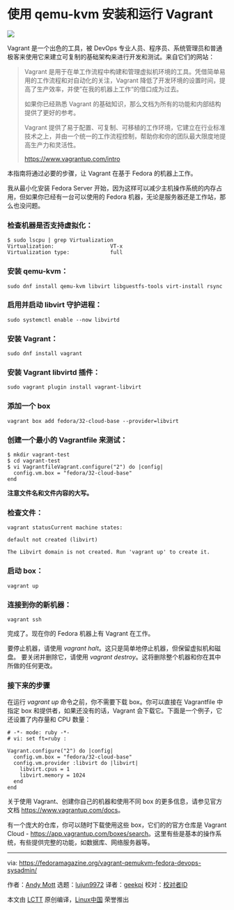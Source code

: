 [#]: collector: (lujun9972)
[#]: translator: (geekpi)
[#]: reviewer: ( )
[#]: publisher: ( )
[#]: url: ( )
[#]: subject: (Installing and running Vagrant using qemu-kvm)
[#]: via: (https://fedoramagazine.org/vagrant-qemukvm-fedora-devops-sysadmin/)
[#]: author: (Andy Mott https://fedoramagazine.org/author/amott/)

使用 qemu-kvm 安装和运行 Vagrant
======

![][1]

Vagrant 是一个出色的工具，被 DevOps 专业人员、程序员、系统管理员和普通极客来使用它来建立可复制的基础架构来进行开发和测试。来自它们的网站：

> Vagrant 是用于在单工作流程中构建和管理虚拟机环境的工具。凭借简单易用的工作流程和对自动化的关注，Vagrant 降低了开发环境的设置时间，提高了生产效率，并使”在我的机器上工作“的借口成为过去。
>
> 如果你已经熟悉 Vagrant 的基础知识，那么文档为所有的功能和内部结构提供了更好的参考。
>
> Vagrant 提供了易于配置、可复制、可移植的工作环境，它建立在行业标准技术之上，并由一个统一的工作流程控制，帮助你和你的团队最大限度地提高生产力和灵活性。
>
> <https://www.vagrantup.com/intro>

本指南将通过必要的步骤，让 Vagrant 在基于 Fedora 的机器上工作。

我从最小化安装 Fedora Server 开始，因为这样可以减少主机操作系统的内存占用，但如果你已经有一台可以使用的 Fedora 机器，无论是服务器还是工作站，那么也没问题。

### 检查机器是否支持虚拟化：

```
$ sudo lscpu | grep Virtualization
Virtualization:                  VT-x
Virtualization type:             full
```

### 安装 qemu-kvm：

```
sudo dnf install qemu-kvm libvirt libguestfs-tools virt-install rsync
```

### 启用并启动 libvirt 守护进程：

```
sudo systemctl enable --now libvirtd
```

### 安装 Vagrant：

```
sudo dnf install vagrant
```

### 安装 Vagrant libvirtd 插件：

```
sudo vagrant plugin install vagrant-libvirt
```

### 添加一个 box

```
vagrant box add fedora/32-cloud-base --provider=libvirt
```

### 创建一个最小的 Vagrantfile 来测试：

```
$ mkdir vagrant-test
$ cd vagrant-test
$ vi VagrantfileVagrant.configure("2") do |config|
  config.vm.box = "fedora/32-cloud-base"
end
```

**注意文件名和文件内容的大写。**

### 检查文件：

```
vagrant statusCurrent machine states:

default not created (libvirt)

The Libvirt domain is not created. Run 'vagrant up' to create it.
```

### 启动 box：

```
vagrant up
```

### 连接到你的新机器：

```
vagrant ssh
```

完成了。现在你的 Fedora 机器上有 Vagrant 在工作。

要停止机器，请使用 _vagrant halt_。这只是简单地停止机器，但保留虚拟机和磁盘。
要关闭并删除它，请使用 _vagrant destroy_。这将删除整个机器和你在其中所做的任何更改。

### 接下来的步骤

在运行 _vagrant up_ 命令之前，你不需要下载 box。你可以直接在 Vagrantfile 中指定 box 和提供者，如果还没有的话，Vagrant 会下载它。下面是一个例子，它还设置了内存量和 CPU 数量：

```
# -*- mode: ruby -*-
# vi: set ft=ruby :

Vagrant.configure("2") do |config|
  config.vm.box = "fedora/32-cloud-base"
  config.vm.provider :libvirt do |libvirt|
    libvirt.cpus = 1
    libvirt.memory = 1024
  end
end
```

关于使用 Vagrant、创建你自己的机器和使用不同 box 的更多信息，请参见官方文档 <https://www.vagrantup.com/docs>。

有一个庞大的仓库，你可以随时下载使用这些 box，它们的的官方仓库是 Vagrant Cloud - <https://app.vagrantup.com/boxes/search>。这里有些是基本的操作系统，有些提供完整的功能，如数据库、网络服务器等。

--------------------------------------------------------------------------------

via: https://fedoramagazine.org/vagrant-qemukvm-fedora-devops-sysadmin/

作者：[Andy Mott][a]
选题：[lujun9972][b]
译者：[geekpi](https://github.com/geekpi)
校对：[校对者ID](https://github.com/校对者ID)

本文由 [LCTT](https://github.com/LCTT/TranslateProject) 原创编译，[Linux中国](https://linux.cn/) 荣誉推出

[a]: https://fedoramagazine.org/author/amott/
[b]: https://github.com/lujun9972
[1]: https://fedoramagazine.org/wp-content/uploads/2020/09/vagrant-beginner-howto-816x346.png
